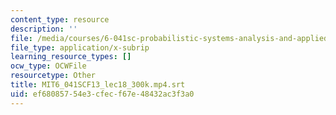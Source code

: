 ```yaml
---
content_type: resource
description: ''
file: /media/courses/6-041sc-probabilistic-systems-analysis-and-applied-probability-fall-2013/ef68085754e3cfecf67e48432ac3f3a0_MIT6_041SCF13_lec18_300k.mp4.srt
file_type: application/x-subrip
learning_resource_types: []
ocw_type: OCWFile
resourcetype: Other
title: MIT6_041SCF13_lec18_300k.mp4.srt
uid: ef680857-54e3-cfec-f67e-48432ac3f3a0
---
```

